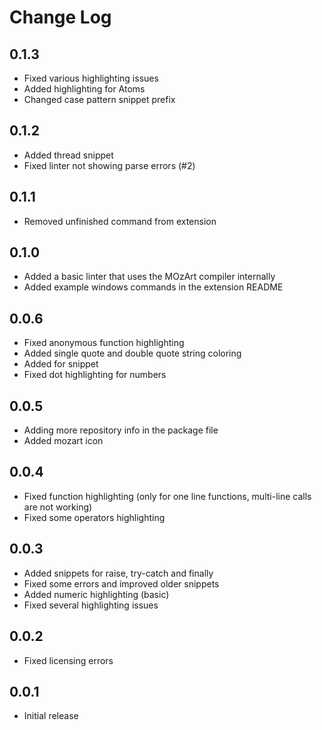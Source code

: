 # Change Log

## 0.1.3
- Fixed various highlighting issues
- Added highlighting for Atoms
- Changed case pattern snippet prefix

## 0.1.2
- Added thread snippet
- Fixed linter not showing parse errors (#2)

## 0.1.1
- Removed unfinished command from extension

## 0.1.0
- Added a basic linter that uses the MOzArt compiler internally
- Added example windows commands in the extension README

## 0.0.6
- Fixed anonymous function highlighting
- Added single quote and double quote string coloring
- Added for snippet
- Fixed dot highlighting for numbers

## 0.0.5
- Adding more repository info in the package file
- Added mozart icon

## 0.0.4
- Fixed function highlighting (only for one line functions, multi-line  calls are not working)
- Fixed some operators highlighting

## 0.0.3
- Added snippets for raise, try-catch and finally
- Fixed some errors and improved older snippets
- Added numeric highlighting (basic)
- Fixed several highlighting issues

## 0.0.2
- Fixed licensing errors

## 0.0.1
- Initial release
